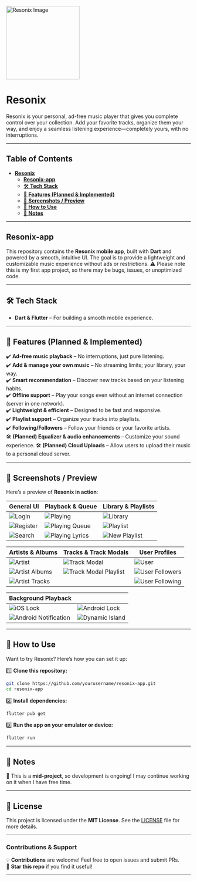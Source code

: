 <img src="assets/sq_logo_x512.png" alt="Resonix Image" width="200">

# **Resonix**

Resonix is your personal, ad-free music player that gives you complete control over your collection.
Add your favorite tracks, organize them your way, and enjoy a seamless listening
experience—completely yours, with no interruptions.

---

## **Table of Contents**

- [**Resonix**](#resonix)
    * [**Resonix-app**](#resonix-app)
    * [🛠 **Tech Stack**](#-tech-stack)
    * [🚀 **Features (Planned & Implemented)**](#-features-planned--implemented)
    * [📸 **Screenshots / Preview**](#-screenshots--preview)
    * [📲 **How to Use**](#-how-to-use)
    * [📌 **Notes**](#-notes)

---

## **Resonix-app**

This repository contains the **Resonix mobile app**, built with **Dart** and powered by a smooth,
intuitive UI. The goal is to provide a lightweight and customizable music experience without ads or
restrictions. ⚠️ Please note this is my first app project, so there may be bugs, issues, or unoptimized code.

---

## 🛠 **Tech Stack**

- **Dart & Flutter** – For building a smooth mobile experience.

---

## 🚀 **Features (Planned & Implemented)**

✔️ **Ad-free music playback** – No interruptions, just pure listening.  
✔️ **Add & manage your own music** – No streaming limits; your library, your way.  
✔️ **Smart recommendation** – Discover new tracks based on your listening habits.  
✔️ **Offline support** – Play your songs even without an internet connection (server in one network).  
✔️ **Lightweight & efficient** – Designed to be fast and responsive.  
✔️ **Playlist support** – Organize your tracks into playlists.  
✔️ **Following/Followers** – Follow your friends or your favorite artists.  
🛠 **(Planned) Equalizer & audio enhancements** – Customize your sound experience.
🛠 **(Planned) Cloud Uploads** – Allow users to upload their music to a personal cloud server.

---

## 📸 **Screenshots / Preview**

Here’s a preview of **Resonix in action**:

| **General UI**                         | **Playback & Queue**                               | **Library & Playlists**                        |
|----------------------------------------|----------------------------------------------------|------------------------------------------------|
| ![Login](screenshots/login.webp)       | ![Playing](screenshots/playing.webp)               | ![Library](screenshots/library.webp)           |
| ![Register](screenshots/register.webp) | ![Playing Queue](screenshots/playing_queue.webp)   | ![Playlist](screenshots/playlist.webp)         |
| ![Search](screenshots/search.webp)     | ![Playing Lyrics](screenshots/playing_lyrics.webp) | ![New Playlist](screenshots/playlist_new.webp) |

| **Artists & Albums**                             | **Tracks & Track Modals**                                      | **User Profiles**                                  |
|--------------------------------------------------|----------------------------------------------------------------|----------------------------------------------------|
| ![Artist](screenshots/artist.webp)               | ![Track Modal](screenshots/track_modal.webp)                   | ![User](screenshots/user.webp)                     |
| ![Artist Albums](screenshots/artist_albums.webp) | ![Track Modal Playlist](screenshots/track_modal_playlist.webp) | ![User Followers](screenshots/user_followers.webp) |
| ![Artist Tracks](screenshots/artist_tracks.webp) |                                                                | ![User Following](screenshots/user_following.webp) |

| **Background Playback**                                        |                                                       |
|----------------------------------------------------------------|-------------------------------------------------------|
| ![iOS Lock](screenshots/ios_lock_screen.webp)                  | ![Android Lock](screenshots/android_lock_screen.webp) |
| ![Android Notification](screenshots/android_notification.webp) | ![Dynamic Island](screenshots/dynamic_island.webp)    |

---

## 📲 **How to Use**

Want to try Resonix? Here’s how you can set it up:

1️⃣ **Clone this repository:**

   ```sh
   git clone https://github.com/yourusername/resonix-app.git
   cd resonix-app
   ```  

2️⃣ **Install dependencies:**

   ```sh
   flutter pub get
   ```  

3️⃣ **Run the app on your emulator or device:**

   ```sh
   flutter run
   ```  

---

## 📌 **Notes**

🔹 This is a **mid-project**, so development is ongoing! I may continue working on it when I have
free time.

---

## 📜 **License**

This project is licensed under the **MIT License**. See the [LICENSE](LICENSE) file for more details.

---

### **Contributions & Support**

💡 **Contributions** are welcome! Feel free to open issues and submit PRs.  
🚀 **Star this repo** if you find it useful!

---
